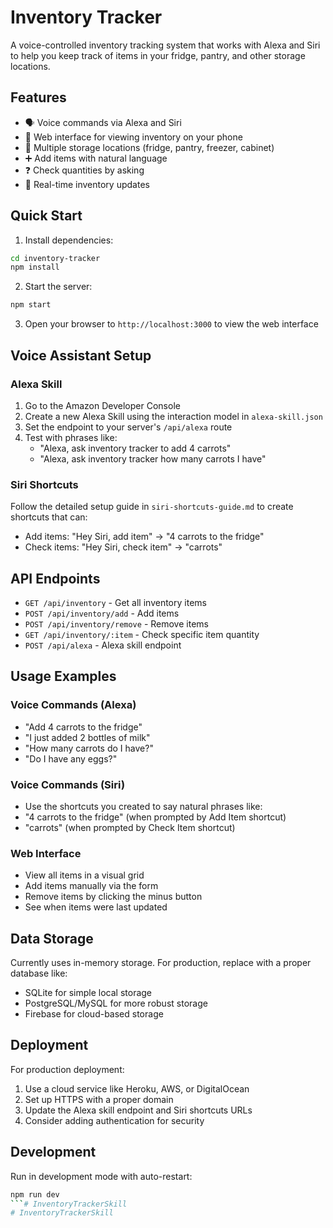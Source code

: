 # Inventory Tracker

A voice-controlled inventory tracking system that works with Alexa and Siri to help you keep track of items in your fridge, pantry, and other storage locations.

## Features

- 🗣️ Voice commands via Alexa and Siri
- 📱 Web interface for viewing inventory on your phone
- 📍 Multiple storage locations (fridge, pantry, freezer, cabinet)
- ➕ Add items with natural language
- ❓ Check quantities by asking
- 🔄 Real-time inventory updates

## Quick Start

1. Install dependencies:
```bash
cd inventory-tracker
npm install
```

2. Start the server:
```bash
npm start
```

3. Open your browser to `http://localhost:3000` to view the web interface

## Voice Assistant Setup

### Alexa Skill
1. Go to the Amazon Developer Console
2. Create a new Alexa Skill using the interaction model in `alexa-skill.json`
3. Set the endpoint to your server's `/api/alexa` route
4. Test with phrases like:
   - "Alexa, ask inventory tracker to add 4 carrots"
   - "Alexa, ask inventory tracker how many carrots I have"

### Siri Shortcuts
Follow the detailed setup guide in `siri-shortcuts-guide.md` to create shortcuts that can:
- Add items: "Hey Siri, add item" → "4 carrots to the fridge"  
- Check items: "Hey Siri, check item" → "carrots"

## API Endpoints

- `GET /api/inventory` - Get all inventory items
- `POST /api/inventory/add` - Add items
- `POST /api/inventory/remove` - Remove items  
- `GET /api/inventory/:item` - Check specific item quantity
- `POST /api/alexa` - Alexa skill endpoint

## Usage Examples

### Voice Commands (Alexa)
- "Add 4 carrots to the fridge"
- "I just added 2 bottles of milk"
- "How many carrots do I have?"
- "Do I have any eggs?"

### Voice Commands (Siri)
- Use the shortcuts you created to say natural phrases like:
- "4 carrots to the fridge" (when prompted by Add Item shortcut)
- "carrots" (when prompted by Check Item shortcut)

### Web Interface
- View all items in a visual grid
- Add items manually via the form
- Remove items by clicking the minus button
- See when items were last updated

## Data Storage

Currently uses in-memory storage. For production, replace with a proper database like:
- SQLite for simple local storage
- PostgreSQL/MySQL for more robust storage
- Firebase for cloud-based storage

## Deployment

For production deployment:
1. Use a cloud service like Heroku, AWS, or DigitalOcean
2. Set up HTTPS with a proper domain
3. Update the Alexa skill endpoint and Siri shortcuts URLs
4. Consider adding authentication for security

## Development

Run in development mode with auto-restart:
```bash
npm run dev
```# InventoryTrackerSkill
# InventoryTrackerSkill

